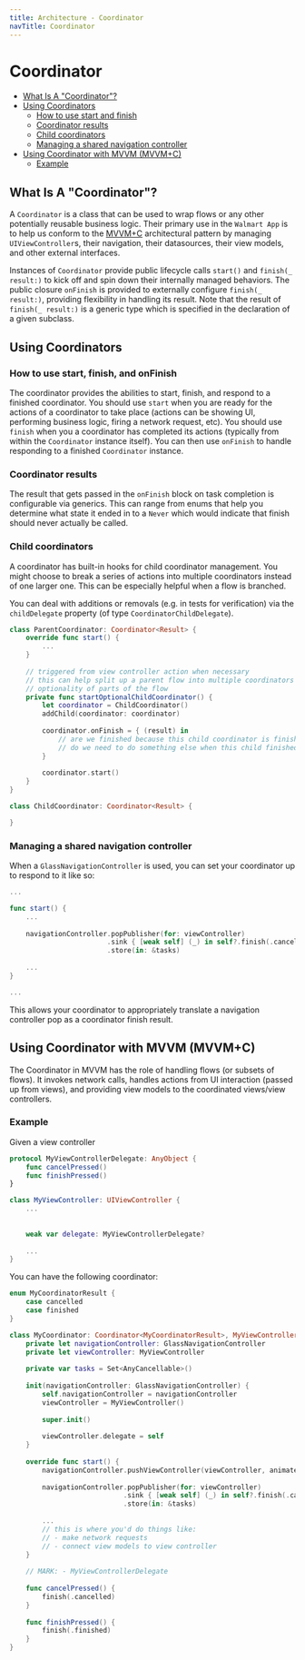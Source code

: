 ```yaml
---
title: Architecture - Coordinator
navTitle: Coordinator
---
```


# Coordinator

- [What Is A "Coordinator"?](#what-is-a-coordinator)
- [Using Coordinators](#using-coordinators)
	- [How to use start and finish](#how-to-use-start-finish-and-onfinish)
	- [Coordinator results](#coordinator-results)
	- [Child coordinators](#child-coordinators)
	- [Managing a shared navigation controller](#managing-a-shared-navigation-controller)
- [Using Coordinator with MVVM (MVVM+C)](#using-coordinator-with-mvvm-mvvm+c)
	- [Example](#example)
    
## What Is A "Coordinator"?

A `Coordinator` is a class that can be used to wrap flows or any other potentially reusable business logic.  Their primary use in the `Walmart App` is to help us conform to the [MVVM+C](mvvmc.md) architectural pattern by managing `UIViewController`s, their navigation, their datasources, their view models, and other external interfaces.

Instances of `Coordinator` provide public lifecycle calls `start()` and `finish(_ result:)` to kick off and spin down their internally managed behaviors.  The public closure `onFinish` is provided to externally configure `finish(_ result:)`, providing flexibility in handling its result.  Note that the result of `finish(_ result:)` is a generic type which is specified in the declaration of a given subclass.

## Using Coordinators

### How to use start, finish, and onFinish

The coordinator provides the abilities to start, finish, and respond to a finished coordinator. You should use `start` when you are ready for the actions of a coordinator to take place (actions can be showing UI, performing business logic, firing a network request, etc). You should use `finish` when you a coordinator has completed its actions (typically from within the `Coordinator` instance itself). You can then use `onFinish` to handle responding to a finished `Coordinator` instance.

### Coordinator results

The result that gets passed in the `onFinish` block on task completion is configurable via generics. This can range from enums that help you determine what state it ended in to a `Never` which would indicate that finish should never actually be called.

### Child coordinators

A coordinator has built-in hooks for child coordinator management. You might choose to break a series of actions into multiple coordinators instead of one larger one. This can be especially helpful when a flow is branched.

You can deal with additions or removals (e.g. in tests for verification) via the `childDelegate` property (of type `CoordinatorChildDelegate`).

```swift
class ParentCoordinator: Coordinator<Result> {
    override func start() {
        ...
    }
    
    // triggered from view controller action when necessary
    // this can help split up a parent flow into multiple coordinators and allow for
    // optionality of parts of the flow
    private func startOptionalChildCoordinator() {
        let coordinator = ChildCoordinator()
        addChild(coordinator: coordinator)
        
        coordinator.onFinish = { (result) in
            // are we finished because this child coordinator is finished?
            // do we need to do something else when this child finished inside this parent still?
        }
        
        coordinator.start()
    }
}

class ChildCoordinator: Coordinator<Result> {

}
```

### Managing a shared navigation controller

When a `GlassNavigationController` is used, you can set your coordinator up to respond to it like so:

```swift
...

func start() {
    ...
    
    navigationController.popPublisher(for: viewController)
                        .sink { [weak self] (_) in self?.finish(.cancelled) }
                        .store(in: &tasks)
    
    ...
}

...
```

This allows your coordinator to appropriately translate a navigation controller pop as a coordinator finish result.

## Using Coordinator with MVVM (MVVM+C)

The Coordinator in MVVM has the role of handling flows (or subsets of flows). It invokes network calls, handles actions from UI interaction (passed up from views), and providing view models to the coordinated views/view controllers.

### Example

Given a view controller

```swift
protocol MyViewControllerDelegate: AnyObject {
    func cancelPressed()
    func finishPressed()
}

class MyViewController: UIViewController {
    ...
    
    
    weak var delegate: MyViewControllerDelegate?
    
    ...
}
```

You can have the following coordinator:

```swift
enum MyCoordinatorResult {
    case cancelled
    case finished
}

class MyCoordinator: Coordinator<MyCoordinatorResult>, MyViewControllerDelegate {
    private let navigationController: GlassNavigationController
    private let viewController: MyViewController
    
    private var tasks = Set<AnyCancellable>()
    
    init(navigationController: GlassNavigationController) {
        self.navigationController = navigationController
        viewController = MyViewController()
        
        super.init()
        
        viewController.delegate = self
    }
    
    override func start() {
        navigationController.pushViewController(viewController, animated: true)
        
        navigationController.popPublisher(for: viewController)
                            .sink { [weak self] (_) in self?.finish(.cancelled) }
                            .store(in: &tasks)
                            
        ...
        // this is where you'd do things like:
        // - make network requests
        // - connect view models to view controller
    }
    
    // MARK: - MyViewControllerDelegate
    
    func cancelPressed() {
        finish(.cancelled)
    }
    
    func finishPressed() {
        finish(.finished)
    }
}
```
